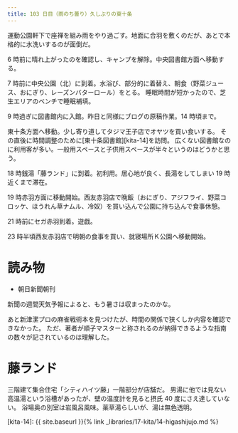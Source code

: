 ```yaml
---
title: 103 日目（雨のち曇り）久しぶりの東十条
---
```


運動公園軒下で座禅を組み雨をやり過ごす。地面に合羽を敷くのだが、あとで本格的に水洗いするのが面倒だ。

6 時前に晴れ上がったのを確認し、キャンプを解除。中央図書館方面へ移動する。

7 時前に中央公園（北）に到着。水浴び、部分的に着替え、朝食（野菜ジュース、おにぎり、レーズンバターロール）をとる。
睡眠時間が短かったので、芝生エリアのベンチで睡眠補填。

9 時過ぎに図書館内に入館。昨日と同様にブログの原稿作業。14 時頃まで。

東十条方面へ移動。少し寄り道してタジマ王子店でオヤツを買い食いする。
その直後に時間調整のために[東十条図書館][kita-14]を訪問。
広くない図書館なのに利用客が多い。一般用スペースと子供用スペースが半々というのはどうかと思う。

18 時銭湯「藤ランド」に到着。初利用。居心地が良く、長湯をしてしまい 19 時近くまで滞在。

19 時赤羽方面に移動開始。西友赤羽店で晩飯（おにぎり、アジフライ、野菜コロッケ、ほうれん草ナムル、冷奴）を買い込んで公園に持ち込んで食事休憩。

21 時前にセガ赤羽到着。遊戯。

23 時半頃西友赤羽店で明朝の食事を買い、就寝場所Ｋ公園へ移動開始。

# 読み物

* 朝日新聞朝刊

新聞の週間天気予報によると、もう暑さは収まったのかな。

あと新津潔プロの麻雀戦術本を見つけたが、時間の関係で狭くしか内容を確認できなかった。
ただ、著者が順子マスターと称されるのが納得できるような指南の数々が記されているのは理解した。

# 藤ランド

三階建て集合住宅「シティハイツ藤」一階部分が店舗だ。
男湯に他では見ない高温湯という浴槽があったが、壁の温度計を見ると摂氏 40 度にさえ達していない。
浴場奥の別室は岩風呂風味。薬草湯らしいが、湯は無色透明。

[kita-14]: {{ site.baseurl }}{% link _libraries/17-kita/14-higashijujo.md %}
